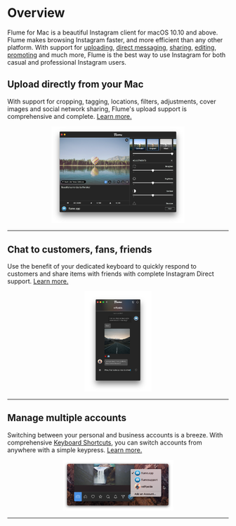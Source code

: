 # Overview

Flume for Mac is a beautiful Instagram client for macOS 10.10 and above. Flume makes browsing Instagram faster, and more efficient than any other platform. With support for [uploading](/views/upload.md), [direct messaging](/views/conversations.md), [sharing](/views/sharing.md), [editing](/views/editing.md), [promoting](/views/promote.md) and much more, Flume is the best way to use Instagram for both casual and professional Instagram users.

## Upload directly from your Mac

With support for cropping, tagging, locations, filters, adjustments, cover images and social network sharing, Flume's upload support is comprehensive and complete. [Learn more.](/views/upload.md)

<p style="text-align: center; margin-top: 1em;"><img src="/home/assets/upload.png" width="60%" height="60%" /></p>

<hr />

## Chat to customers, fans, friends

Use the benefit of your dedicated keyboard to quickly respond to customers and share items with friends with complete Instagram Direct support. [Learn more.](/views/conversations.md)

<p style="text-align: center; margin-top: 1em;"><img src="/home/assets/conversations.png" width="30%" height="30%" /></p>

<hr />

## Manage multiple accounts

Switching between your personal and business accounts is a breeze. With comprehensive [Keyboard Shortcuts](/misc/keyboard-shortcuts.md), you can switch accounts from anywhere with a simple keypress. [Learn more.](/preferences/accounts.md)

<p style="text-align: center; margin-top: 1em;"><img src="/home/assets/multipleaccounts.png" width="50%" height="50%" /></p>

<hr />